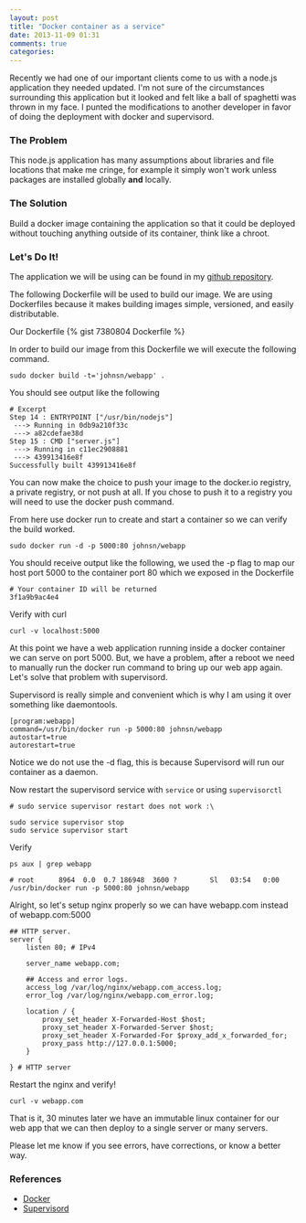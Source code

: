 ```yaml
---
layout: post
title: "Docker container as a service"
date: 2013-11-09 01:31
comments: true
categories: 
---
```

Recently we had one of our important clients come to us with a node.js application they needed updated.  I'm not sure of the circumstances surrounding this application but it looked and felt like a ball of spaghetti was thrown in my face.  I punted the modifications to another developer in favor of doing the deployment with docker and supervisord.

<!-- more -->

### The Problem
This node.js application has many assumptions about libraries and file locations that make me cringe, for example it simply won't work unless packages are installed globally **and** locally.

### The Solution
Build a docker image containing the application so that it could be deployed without touching anything outside of its container, think like a chroot.

### Let's Do It!
The application we will be using can be found in my [github repository](https://github.com/taion809/hello-node).

The following Dockerfile will be used to build our image.  We are using Dockerfiles because it  makes building images simple, versioned, and easily distributable.

Our Dockerfile
{% gist 7380804 Dockerfile %}

In order to build our image from this Dockerfile we will execute the following command.

```
sudo docker build -t='johnsn/webapp' . 
```

You should see output like the following

```
# Excerpt
Step 14 : ENTRYPOINT ["/usr/bin/nodejs"]
 ---> Running in 0db9a210f33c
 ---> a82cdefae38d
Step 15 : CMD ["server.js"]
 ---> Running in c11ec2908881
 ---> 439913416e8f
Successfully built 439913416e8f
```

You can now make the choice to push your image to the docker.io registry, a private registry, or not push at all.  If you chose to push it to a registry you will need to use the docker push command.

From here use docker run to create and start a container so we can verify the build worked.

```
sudo docker run -d -p 5000:80 johnsn/webapp
```

You should receive output like the following, we used the -p flag to map our host port 5000 to the container port 80 which we exposed in the Dockerfile

```
# Your container ID will be returned
3f1a9b9ac4e4
```

Verify with curl

```
curl -v localhost:5000
```

At this point we have a web application running inside a docker container we can serve on port 5000.  But, we have a problem, after a reboot we need to manually run the docker run command to bring up our web app again.  Let's solve that problem with supervisord.

Supervisord is really simple and convenient which is why I am using it over something like daemontools.

```
[program:webapp]
command=/usr/bin/docker run -p 5000:80 johnsn/webapp
autostart=true
autorestart=true
```

Notice we do not use the -d flag, this is because Supervisord will run our container as a daemon.  

Now restart the supervisord service with `service` or using `supervisorctl`

```
# sudo service supervisor restart does not work :\

sudo service supervisor stop
sudo service supervisor start
```

Verify

```
ps aux | grep webapp

# root      8964  0.0  0.7 186948  3600 ?        Sl   03:54   0:00 /usr/bin/docker run -p 5000:80 johnsn/webapp
```

<!-- Logging options here... sometime. -->

Alright, so let's setup nginx properly so we can have webapp.com instead of webapp.com:5000

```
## HTTP server.
server {
    listen 80; # IPv4

    server_name webapp.com;

    ## Access and error logs.
    access_log /var/log/nginx/webapp.com_access.log;
    error_log /var/log/nginx/webapp.com_error.log;

    location / {
        proxy_set_header X-Forwarded-Host $host;
        proxy_set_header X-Forwarded-Server $host;
        proxy_set_header X-Forwarded-For $proxy_add_x_forwarded_for;
        proxy_pass http://127.0.0.1:5000;
    }

} # HTTP server
```

Restart the nginx and verify!

```
curl -v webapp.com
```

That is it, 30 minutes later we have an immutable linux container for our web app that we can then deploy to a single server or many servers.  

Please let me know if you see errors, have corrections, or know a better way.

### References
* [Docker](http://docker.io)
* [Supervisord](http://supervisord.org/)
